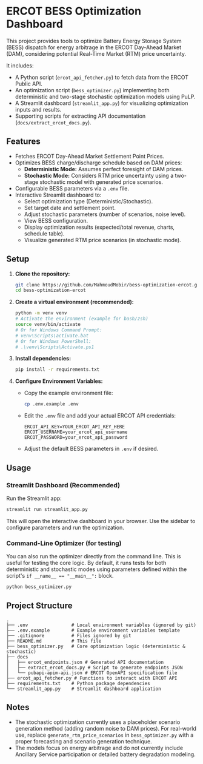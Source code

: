 # ERCOT BESS Optimization Dashboard

This project provides tools to optimize Battery Energy Storage System (BESS) dispatch for energy arbitrage in the ERCOT Day-Ahead Market (DAM), considering potential Real-Time Market (RTM) price uncertainty.

It includes:
- A Python script (`ercot_api_fetcher.py`) to fetch data from the ERCOT Public API.
- An optimization script (`bess_optimizer.py`) implementing both deterministic and two-stage stochastic optimization models using PuLP.
- A Streamlit dashboard (`streamlit_app.py`) for visualizing optimization inputs and results.
- Supporting scripts for extracting API documentation (`docs/extract_ercot_docs.py`).

## Features

- Fetches ERCOT Day-Ahead Market Settlement Point Prices.
- Optimizes BESS charge/discharge schedule based on DAM prices:
    - **Deterministic Mode:** Assumes perfect foresight of DAM prices.
    - **Stochastic Mode:** Considers RTM price uncertainty using a two-stage stochastic model with generated price scenarios.
- Configurable BESS parameters via a `.env` file.
- Interactive Streamlit dashboard to:
    - Select optimization type (Deterministic/Stochastic).
    - Set target date and settlement point.
    - Adjust stochastic parameters (number of scenarios, noise level).
    - View BESS configuration.
    - Display optimization results (expected/total revenue, charts, schedule table).
    - Visualize generated RTM price scenarios (in stochastic mode).

## Setup

1.  **Clone the repository:**
    ```bash
    git clone https://github.com/MahmoudMobir/bess-optimization-ercot.git
    cd bess-optimization-ercot
    ```

2.  **Create a virtual environment (recommended):**
    ```bash
    python -m venv venv
    # Activate the environment (example for bash/zsh)
    source venv/bin/activate
    # Or for Windows Command Prompt:
    # venv\Scripts\activate.bat
    # Or for Windows PowerShell:
    # .\venv\Scripts\Activate.ps1 
    ```

3.  **Install dependencies:**
    ```bash
    pip install -r requirements.txt
    ```

4.  **Configure Environment Variables:**
    *   Copy the example environment file:
        ```bash
        cp .env.example .env
        ```
    *   Edit the `.env` file and add your actual ERCOT API credentials:
        ```
        ERCOT_API_KEY=YOUR_ERCOT_API_KEY_HERE
        ERCOT_USERNAME=your_ercot_api_username
        ERCOT_PASSWORD=your_ercot_api_password
        ```
    *   Adjust the default BESS parameters in `.env` if desired.

## Usage

### Streamlit Dashboard (Recommended)

Run the Streamlit app:

```bash
streamlit run streamlit_app.py
```

This will open the interactive dashboard in your browser. Use the sidebar to configure parameters and run the optimization.

### Command-Line Optimizer (for testing)

You can also run the optimizer directly from the command line. This is useful for testing the core logic. By default, it runs tests for both deterministic and stochastic modes using parameters defined within the script's `if __name__ == "__main__":` block.

```bash
python bess_optimizer.py
```

## Project Structure

```
.
├── .env                # Local environment variables (ignored by git)
├── .env.example        # Example environment variables template
├── .gitignore          # Files ignored by git
├── README.md           # This file
├── bess_optimizer.py   # Core optimization logic (deterministic & stochastic)
├── docs
│   ├── ercot_endpoints.json # Generated API documentation
│   ├── extract_ercot_docs.py # Script to generate endpoints JSON
│   └── pubapi-apim-api.json # ERCOT OpenAPI specification file
├── ercot_api_fetcher.py # Functions to interact with ERCOT API
├── requirements.txt    # Python package dependencies
└── streamlit_app.py    # Streamlit dashboard application
```

## Notes

- The stochastic optimization currently uses a placeholder scenario generation method (adding random noise to DAM prices). For real-world use, replace `generate_rtm_price_scenarios` in `bess_optimizer.py` with a proper forecasting and scenario generation technique.
- The models focus on energy arbitrage and do not currently include Ancillary Service participation or detailed battery degradation modeling. 